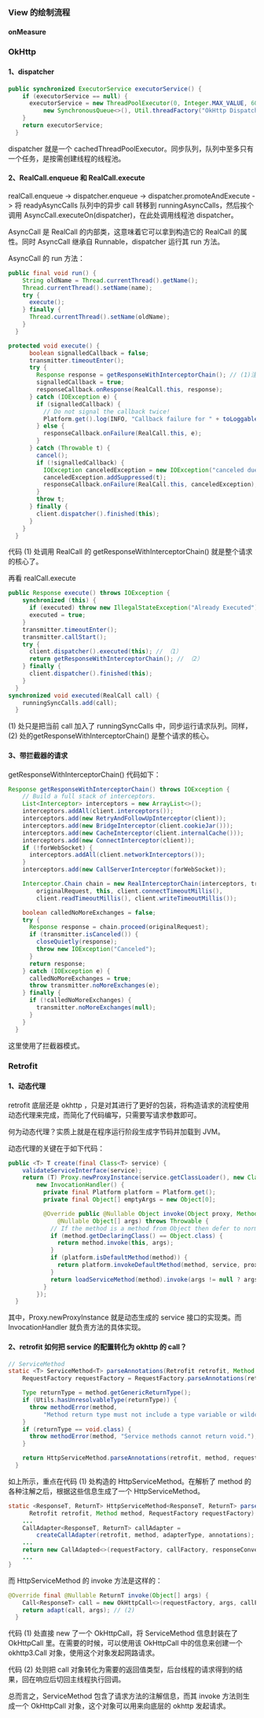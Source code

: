 ### View 的绘制流程

#### onMeasure 



### OkHttp

#### 1、dispatcher

```java
public synchronized ExecutorService executorService() {
    if (executorService == null) {
      executorService = new ThreadPoolExecutor(0, Integer.MAX_VALUE, 60, TimeUnit.SECONDS,
          new SynchronousQueue<>(), Util.threadFactory("OkHttp Dispatcher", false));
    }
    return executorService;
  }
```

dispatcher 就是一个 cachedThreadPoolExecutor。同步队列，队列中至多只有一个任务，是按需创建线程的线程池。

#### 2、RealCall.enqueue 和 RealCall.execute

realCall.enqueue -> dispatcher.enqueue -> dispatcher.promoteAndExecute -> 将 readyAsyncCalls 队列中的异步 call 转移到 runningAsyncCalls，然后挨个调用 AsyncCall.executeOn(dispatcher)，在此处调用线程池 dispatcher。

AsyncCall 是 RealCall 的内部类，这意味着它可以拿到构造它的 RealCall 的属性。同时 AsyncCall 继承自 Runnable，dispatcher 运行其 run 方法。

AsyncCall 的 run 方法：

```java
public final void run() {
    String oldName = Thread.currentThread().getName();
    Thread.currentThread().setName(name);
    try {
      execute();
    } finally {
      Thread.currentThread().setName(oldName);
    }
  }

protected void execute() {
      boolean signalledCallback = false;
      transmitter.timeoutEnter();
      try {
        Response response = getResponseWithInterceptorChain(); // (1)注意这里
        signalledCallback = true;
        responseCallback.onResponse(RealCall.this, response);
      } catch (IOException e) {
        if (signalledCallback) {
          // Do not signal the callback twice!
          Platform.get().log(INFO, "Callback failure for " + toLoggableString(), e);
        } else {
          responseCallback.onFailure(RealCall.this, e);
        }
      } catch (Throwable t) {
        cancel();
        if (!signalledCallback) {
          IOException canceledException = new IOException("canceled due to " + t);
          canceledException.addSuppressed(t);
          responseCallback.onFailure(RealCall.this, canceledException);
        }
        throw t;
      } finally {
        client.dispatcher().finished(this);
      }
    }
  }
```

代码 (1) 处调用 RealCall 的 getResponseWithInterceptorChain() 就是整个请求的核心了。

再看 realCall.execute

```java
public Response execute() throws IOException {
    synchronized (this) {
      if (executed) throw new IllegalStateException("Already Executed");
      executed = true;
    }
    transmitter.timeoutEnter();
    transmitter.callStart();
    try {
      client.dispatcher().executed(this); // （1）
      return getResponseWithInterceptorChain(); // （2）
    } finally {
      client.dispatcher().finished(this);
    }
  }
synchronized void executed(RealCall call) {
    runningSyncCalls.add(call);
  }
```

(1) 处只是把当前 call 加入了 runningSyncCalls 中，同步运行请求队列。同样，(2) 处的getResponseWithInterceptorChain() 是整个请求的核心。

#### 3、带拦截器的请求

getResponseWithInterceptorChain() 代码如下：

```java
Response getResponseWithInterceptorChain() throws IOException {
    // Build a full stack of interceptors.
    List<Interceptor> interceptors = new ArrayList<>();
    interceptors.addAll(client.interceptors());
    interceptors.add(new RetryAndFollowUpInterceptor(client));
    interceptors.add(new BridgeInterceptor(client.cookieJar()));
    interceptors.add(new CacheInterceptor(client.internalCache()));
    interceptors.add(new ConnectInterceptor(client));
    if (!forWebSocket) {
      interceptors.addAll(client.networkInterceptors());
    }
    interceptors.add(new CallServerInterceptor(forWebSocket));

    Interceptor.Chain chain = new RealInterceptorChain(interceptors, transmitter, null, 0,
        originalRequest, this, client.connectTimeoutMillis(),
        client.readTimeoutMillis(), client.writeTimeoutMillis());

    boolean calledNoMoreExchanges = false;
    try {
      Response response = chain.proceed(originalRequest);
      if (transmitter.isCanceled()) {
        closeQuietly(response);
        throw new IOException("Canceled");
      }
      return response;
    } catch (IOException e) {
      calledNoMoreExchanges = true;
      throw transmitter.noMoreExchanges(e);
    } finally {
      if (!calledNoMoreExchanges) {
        transmitter.noMoreExchanges(null);
      }
    }
  }
```

这里使用了拦截器模式。



### Retrofit

#### 1、动态代理

retrofit 底层还是 okhttp ，只是对其进行了更好的包装，将构造请求的流程使用动态代理来完成，而简化了代码编写，只需要写请求参数即可。

何为动态代理？实质上就是在程序运行阶段生成字节码并加载到 JVM。

动态代理的关键在于如下代码：

```java
public <T> T create(final Class<T> service) {
    validateServiceInterface(service);
    return (T) Proxy.newProxyInstance(service.getClassLoader(), new Class<?>[] { service },
        new InvocationHandler() {
          private final Platform platform = Platform.get();
          private final Object[] emptyArgs = new Object[0];

          @Override public @Nullable Object invoke(Object proxy, Method method,
              @Nullable Object[] args) throws Throwable {
            // If the method is a method from Object then defer to normal invocation.
            if (method.getDeclaringClass() == Object.class) {
              return method.invoke(this, args);
            }
            if (platform.isDefaultMethod(method)) {
              return platform.invokeDefaultMethod(method, service, proxy, args);
            }
            return loadServiceMethod(method).invoke(args != null ? args : emptyArgs);
          }
        });
  }
```

其中，Proxy.newProxyInstance 就是动态生成的 service 接口的实现类。而 InvocationHandler 就负责方法的具体实现。

#### 2、retrofit 如何把 service 的配置转化为 okhttp 的 call？

```java
// ServiceMethod
static <T> ServiceMethod<T> parseAnnotations(Retrofit retrofit, Method method) {
    RequestFactory requestFactory = RequestFactory.parseAnnotations(retrofit, method);

    Type returnType = method.getGenericReturnType();
    if (Utils.hasUnresolvableType(returnType)) {
      throw methodError(method,
          "Method return type must not include a type variable or wildcard: %s", returnType);
    }
    if (returnType == void.class) {
      throw methodError(method, "Service methods cannot return void.");
    }

    return HttpServiceMethod.parseAnnotations(retrofit, method, requestFactory); //(1)
  }
```

如上所示，重点在代码 (1) 处构造的 HttpServiceMethod。在解析了 method 的各种注解之后，根据这些信息生成了一个 HttpServiceMethod。

```java
static <ResponseT, ReturnT> HttpServiceMethod<ResponseT, ReturnT> parseAnnotations(
      Retrofit retrofit, Method method, RequestFactory requestFactory) {
    ...
    CallAdapter<ResponseT, ReturnT> callAdapter =
        createCallAdapter(retrofit, method, adapterType, annotations);
    ...
    return new CallAdapted<>(requestFactory, callFactory, responseConverter, callAdapter);
    ...
}
```

而 HttpServiceMethod 的 invoke 方法是这样的：

```java
@Override final @Nullable ReturnT invoke(Object[] args) {
    Call<ResponseT> call = new OkHttpCall<>(requestFactory, args, callFactory, responseConverter); // （1）
    return adapt(call, args); // (2)
  }
```

代码 (1) 处直接 new 了一个 OkHttpCall，将 ServiceMethod 信息封装在了 OkHttpCall 里。在需要的时候，可以使用该 OkHttpCall 中的信息来创建一个 okhttp3.Call 对象，使用这个对象发起网路请求。

代码 (2) 处则把 call 对象转化为需要的返回值类型，后台线程的请求得到的结果，回在响应后切回主线程执行回调。

总而言之，ServiceMethod 包含了请求方法的注解信息，而其 invoke 方法则生成一个 OkHttpCall 对象，这个对象可以用来向底层的 okhttp 发起请求。









